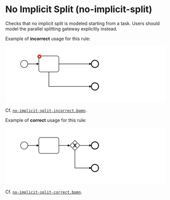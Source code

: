 # No Implicit Split (no-implicit-split)

Checks that no implicit split is modeled starting from a task. Users should model the parallel splitting gateway explicitly instead.


Example of __incorrect__ usage for this rule:

![Incorrect usage example](./examples/no-implicit-split-incorrect.png)

Cf. [`no-implicit-split-incorrect.bpmn`](./examples/no-implicit-split-incorrect.bpmn).


Example of __correct__ usage for this rule:

![Correct usage example](./examples/no-implicit-split-correct.png)

Cf. [`no-implicit-split-correct.bpmn`](./examples/no-implicit-split-correct.bpmn).